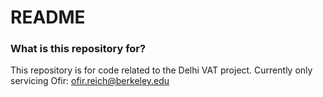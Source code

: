 # README #

### What is this repository for? ###

This repository is for code related to the Delhi VAT project. Currently only servicing Ofir: ofir.reich@berkeley.edu